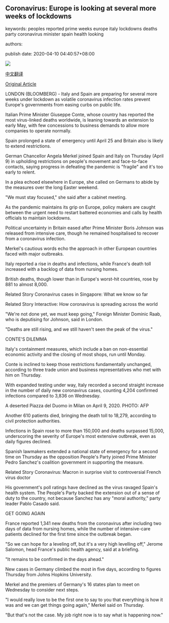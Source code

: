 ## Coronavirus: Europe is looking at several more weeks of lockdowns

keywords: peoples reported prime weeks europe italy lockdowns deaths party coronavirus minister spain health looking

authors: 

publish date: 2020-04-10 04:40:57+08:00

![](https://www.straitstimes.com/sites/default/files/styles/x_large/public/articles/2020/04/10/2020-04-04t232955z_2075605912_rc2uxf985lc2_rtrmadp_3_health-coronavirus-belgium.jpg?itok=gjgqb83S)

[中文翻译](Coronavirus%3A%20Europe%20is%20looking%20at%20several%20more%20weeks%20of%20lockdowns_zh.md)

[Original Article](https://www.straitstimes.com/world/europe/coronavirus-europe-is-looking-at-several-more-weeks-of-lockdowns)

LONDON (BLOOMBERG) - Italy and Spain are preparing for several more weeks under lockdown as volatile coronavirus infection rates prevent Europe's governments from easing curbs on public life.

Italian Prime Minister Giuseppe Conte, whose country has reported the most virus-linked deaths worldwide, is leaning towards an extension to early May, with few concessions to business demands to allow more companies to operate normally.

Spain prolonged a state of emergency until April 25 and Britain also is likely to extend restrictions.

German Chancellor Angela Merkel joined Spain and Italy on Thursday (April 9) in upholding restrictions on people's movement and face-to-face contacts, saying progress in defeating the pandemic is "fragile" and it's too early to relent.

In a plea echoed elsewhere in Europe, she called on Germans to abide by the measures over the long Easter weekend.

"We must stay focused," she said after a cabinet meeting.

As the pandemic maintains its grip on Europe, policy makers are caught between the urgent need to restart battered economies and calls by health officials to maintain lockdowns.

Political uncertainty in Britain eased after Prime Minister Boris Johnson was released from intensive care, though he remained hospitalised to recover from a coronavirus infection.

Merkel's cautious words echo the approach in other European countries faced with major outbreaks.

Italy reported a rise in deaths and infections, while France's death toll increased with a backlog of data from nursing homes.

British deaths, though lower than in Europe's worst-hit countries, rose by 881 to almost 8,000.

Related Story Coronavirus cases in Singapore: What we know so far

Related Story Interactive: How coronavirus is spreading across the world

"We're not done yet, we must keep going," Foreign Minister Dominic Raab, who is deputising for Johnson, said in London.

"Deaths are still rising, and we still haven't seen the peak of the virus."

CONTE'S DILEMMA

Italy's containment measures, which include a ban on non-essential economic activity and the closing of most shops, run until Monday.

Conte is inclined to keep those restrictions fundamentally unchanged, according to three trade union and business representatives who met with him on Thursday.

With expanded testing under way, Italy recorded a second straight increase in the number of daily new coronavirus cases, counting 4,204 confirmed infections compared to 3,836 on Wednesday.



A deserted Piazza del Duomo in Milan on April 9, 2020. PHOTO: AFP



Another 610 patients died, bringing the death toll to 18,279, according to civil protection authorities.

Infections in Spain rose to more than 150,000 and deaths surpassed 15,000, underscoring the severity of Europe's most extensive outbreak, even as daily figures declined.

Spanish lawmakers extended a national state of emergency for a second time on Thursday as the opposition People's Party joined Prime Minister Pedro Sanchez's coalition government in supporting the measure.

Related Story Coronavirus: Macron in surprise visit to controversial French virus doctor

His government's poll ratings have declined as the virus ravaged Spain's health system. The People's Party backed the extension out of a sense of duty to the country, not because Sanchez has any "moral authority," party leader Pablo Casado said.

GET GOING AGAIN

France reported 1,341 new deaths from the coronavirus after including two days of data from nursing homes, while the number of intensive-care patients declined for the first time since the outbreak began.

"So we can hope for a leveling off, but it's a very high levelling off," Jerome Salomon, head France's public health agency, said at a briefing.

"It remains to be confirmed in the days ahead."

New cases in Germany climbed the most in five days, according to figures Thursday from Johns Hopkins University.

Merkel and the premiers of Germany's 16 states plan to meet on Wednesday to consider next steps.

"I would really love to be the first one to say to you that everything is how it was and we can get things going again," Merkel said on Thursday.

"But that's not the case. My job right now is to say what is happening now."